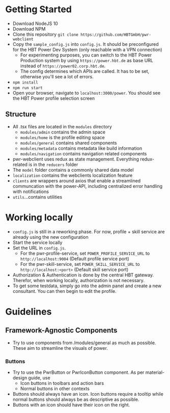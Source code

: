 # Getting Started
* Download NodeJS 10
* Download NPM
* Clone this repository `git clone https://github.com/HBTGmbH/pwr-webclient`
* Copy the `sample_config.js` into `config.js`. It should be preconfigured for the HBT Power Dev System (only reachable with a VPN connection)
    * For experimenting purposes, you can switch to the HBT Power Production system by using `https://power.hbt.de` as base URL instead
    of `https://power02.corp.hbt.de`.
    * The config determines which APIs are called. It has to be set, otherwise you'll see a lot of errors.
* `npm install`
* `npm run start`
* Open your browser, navigate to `localhost:3000/power`. You should see the HBT Power profile selection screen

## Structure
* All .tsx files are located in the `modules` directory
    * `modules/admin` contains the admin space
    * `modules/home` is the profile editing space
    * `modules/general` contains shared components
    * `modules/metadata` contains metadata like build information
    * `modules/navigation` contains navigation related components
* pwr-webclient uses redux as state management. Everything redux-related is in the `reducers` folder
* The `model` folder contains a commonly shared data model
* `localization` contains the webclients localization feature
* `clients` are wrappers around axios that enable a streamlined communcation with the power-API, including centralized error handling
with notifications
* `utils`...contains utilities

# Working locally
* `config.js` is still in a reworking phase. For now, profile + skill service are already using the new configuration
* Start the service locally
* Set the URL in `config.js`.
    * For the pwr-profile-service, set `POWER_PROFILE_SERVICE_URL` to `http://localhost:9004` (Default profile service port)
    * For the pwr-skill-service, set `POWER_SKILL_SERVICE_URL` to `http://localhost:<port>`  (Default skill service port)
* Authorization & Authentication is done by the central HBT gateway. Therefor, when working locally, authorization is not necessary. 
* To get some testdata, simply go into the admin panel and create a new consultant. You can then begin to edit the profile.

# Guidelines
## Framework-Agnostic Components
* Try to use components from /modules/general as much as possible. These aim to streamline the visuals of power.
### Buttons
* Try to use the PwrButton or PwrIconButton component. As per material-design guide, use
    * Icon buttons in toolbars and action bars
    * Normal buttons in other contexts
* Buttons should always have an icon. Icon buttons require a tooltip while normal buttons should always
be as descriptive as possible. 
* Buttons with an icon should have their icon on the right. 
